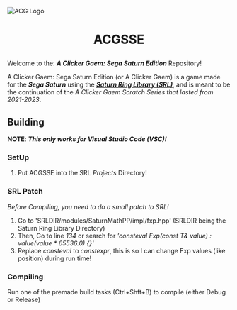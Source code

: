 ![ACG Logo](https://static.wikitide.net/binrayarchiveswiki/f/fe/ACGlogo.png)

# <p align=center>ACGSSE</p>
Welcome to the: ***A Clicker Gaem: Sega Saturn Edition*** Repository!

A Clicker Gaem: Sega Saturn Edition (or A Clicker Gaem) is a game made for the ***Sega Saturn*** using the [***Saturn Ring Library (SRL)***](https://github.com/ReyeMe/SaturnRingLib), and is meant to be the continuation of the *A Clicker Gaem Scratch Series that lasted from 2021-2023*.

## Building
**NOTE**: ***This only works for Visual Studio Code (VSC)!***

### SetUp
1. Put ACGSSE into the SRL *Projects* Directory!

### SRL Patch
*Before Compiling, you need to do a small patch to SRL!*

1. Go to 'SRLDIR/modules/SaturnMathPP/impl/fxp.hpp' (SRLDIR being the Saturn Ring Library Directory)
2. Then, Go to line *134* or search for *'consteval Fxp(const T& value) : value(value * 65536.0) {}'*
3. Replace *consteval* to *constexpr*, this is so I can change Fxp values (like position) during run time!

### Compiling
Run one of the premade build tasks (Ctrl+Shft+B) to compile (either Debug or Release)
